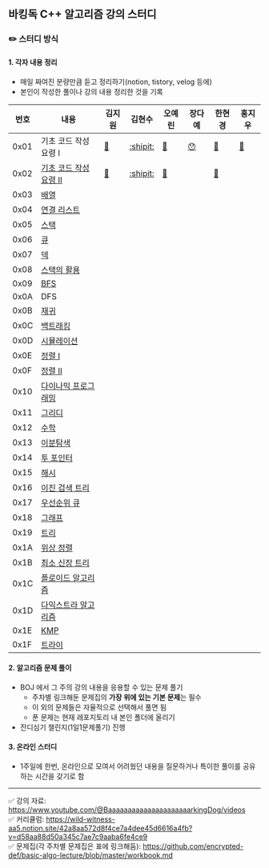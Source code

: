 ## 바킹독 C++ 알고리즘 강의 스터디

### ✏️ 스터디 방식
 #### 1. 각자 내용 정리
- 매일 짜여진 분량만큼 듣고 정리하기(notion, tistory, velog 등에)
- 본인이 작성한 풀이나 강의 내용 정리한 것을 기록

| 번호 |  내용 | 김지원 | 김현수 | 오예린 | 장다예 | 한현경 | 홍지우 |
|---|---|---|---|---|---|---|---|
|0x01| 기초 코드 작성 요령 I | [:santa:](https://jwkdevelop.tistory.com/44) | [:shipit:](https://kkokkoco.tistory.com/231) |[:whale:](https://shingy.tistory.com/17)    | [:hushed:](https://alwaysmoveforward.tistory.com/10) | [:penguin:](https://hkhan.tistory.com/27)    |[:cactus:](https://succinct-plier-27c.notion.site/0x01-I-fa368cbf11454d07b04b319407e25a24)    |
|0x02| [기초 코드 작성 요령 II](https://github.com/encrypted-def/basic-algo-lecture/blob/master/workbook/0x02.md) | [:santa:](https://jwkdevelop.tistory.com/44) | [:shipit:](https://kkokkoco.tistory.com/232) | [:whale:](https://shingy.tistory.com/18) |    |[:penguin:](https://hkhan.tistory.com/28)    |    |
|0x03|[배열](https://github.com/encrypted-def/basic-algo-lecture/blob/master/workbook/0x03.md)|   |    |    |    |    |    |
|0x04|[연결 리스트](https://github.com/encrypted-def/basic-algo-lecture/blob/master/workbook/0x04.md)|   |    |    |    |    |    |
|0x05|[스택](https://github.com/encrypted-def/basic-algo-lecture/blob/master/workbook/0x05.md)|   |    |    |    |    |    |
|0x06|[큐](https://github.com/encrypted-def/basic-algo-lecture/blob/master/workbook/0x06.md)|   |    |    |    |    |    |
|0x07|[덱](https://github.com/encrypted-def/basic-algo-lecture/blob/master/workbook/0x07.md)|   |    |    |    |    |    |
|0x08|[스택의 활용](https://github.com/encrypted-def/basic-algo-lecture/blob/master/workbook/0x08.md)|   |    |    |    |    |    |
|0x09|[BFS](https://github.com/encrypted-def/basic-algo-lecture/blob/master/workbook/0x09.md)|   |    |    |    |    |    |
|0x0A|DFS|   |    |    |    |    |    |
|0x0B|[재귀](https://github.com/encrypted-def/basic-algo-lecture/blob/master/workbook/0x0B.md)|   |    |    |    |    |    |
|0x0C|[백트래킹](https://github.com/encrypted-def/basic-algo-lecture/blob/master/workbook/0x0C.md)|   |    |    |    |    |    |
|0x0D|[시뮬레이션](https://github.com/encrypted-def/basic-algo-lecture/blob/master/workbook/0x0D.md)|   |    |    |    |    |    |
|0x0E|[정렬 I](https://github.com/encrypted-def/basic-algo-lecture/blob/master/workbook/0x0E.md)|   |    |    |    |    |    |
|0x0F|[정렬 II](https://github.com/encrypted-def/basic-algo-lecture/blob/master/workbook/0x0F.md)|   |    |    |    |    |    |
|0x10|[다이나믹 프로그래밍](https://github.com/encrypted-def/basic-algo-lecture/blob/master/workbook/0x10.md)|   |    |    |    |    |    |
|0x11|[그리디](https://github.com/encrypted-def/basic-algo-lecture/blob/master/workbook/0x11.md)|   |    |    |    |    |    |
|0x12|[수학](https://github.com/encrypted-def/basic-algo-lecture/blob/master/workbook/0x12.md)|   |    |    |    |    |    |
|0x13|[이분탐색](https://github.com/encrypted-def/basic-algo-lecture/blob/master/workbook/0x13.md)|   |    |    |    |    |    |
|0x14|[투 포인터](https://github.com/encrypted-def/basic-algo-lecture/blob/master/workbook/0x14.md)|   |    |    |    |    |    |
|0x15|[해시](https://github.com/encrypted-def/basic-algo-lecture/blob/master/workbook/0x15.md)|   |    |    |    |    |    |
|0x16|[이진 검색 트리](https://github.com/encrypted-def/basic-algo-lecture/blob/master/workbook/0x16.md)|   |    |    |    |    |    |
|0x17|[우선순위 큐](https://github.com/encrypted-def/basic-algo-lecture/blob/master/workbook/0x17.md)|   |    |    |    |    |    |
|0x18|[그래프](https://github.com/encrypted-def/basic-algo-lecture/blob/master/workbook/0x18.md)|   |    |    |    |    |    |
|0x19|[트리](https://github.com/encrypted-def/basic-algo-lecture/blob/master/workbook/0x19.md)|   |    |    |    |    |    |
|0x1A|[위상 정렬](https://github.com/encrypted-def/basic-algo-lecture/blob/master/workbook/0x1A.md)|   |    |    |    |    |    |
|0x1B|[최소 신장 트리](https://github.com/encrypted-def/basic-algo-lecture/blob/master/workbook/0x1B.md)|   |    |    |    |    |    |
|0x1C|[플로이드 알고리즘](https://github.com/encrypted-def/basic-algo-lecture/blob/master/workbook/0x1C.md)|   |    |    |    |    |    |
|0x1D|[다익스트라 알고리즘](https://github.com/encrypted-def/basic-algo-lecture/blob/master/workbook/0x1D.md)|   |    |    |    |    |    |
|0x1E|[KMP](https://github.com/encrypted-def/basic-algo-lecture/blob/master/workbook/0x1E.md)|   |    |    |    |    |    |
|0x1F|[트라이](https://github.com/encrypted-def/basic-algo-lecture/blob/master/workbook/0x1F.md)|   |    |    |    |    |    |

#### 2. 알고리즘 문제 풀이
- BOJ 에서 그 주의 강의 내용을 응용할 수 있는 문제 풀기
  - 주차별 링크해둔 문제집의 <b>가장 위에 있는 기본 문제</b>는 필수
  - 이 외의 문제들은 자율적으로 선택해서 풀면 됨
  - 푼 문제는 현재 레포지토리 내 본인 폴더에 올리기 
- 잔디심기 챌린지(1일1문제풀기) 진행

####  3. 온라인 스터디
- 1주일에 한번, 온라인으로 모여서 어려웠던 내용을 질문하거나 특이한 풀이를 공유하는 시간을 갖기로 함


***
 ✅ 강의 자료: https://www.youtube.com/@BaaaaaaaaaaaaaaaaaaaaarkingDog/videos <br>
 ✅ 커리큘럼: https://wild-witness-aa5.notion.site/42a8aa572d8f4ce7a4dee45d6616a4fb?v=d58aa88d50a345c7ae7c9aaba6fe4ce9  <br>
 ✅ 문제집(각 주차별 문제집은 표에 링크해둠): https://github.com/encrypted-def/basic-algo-lecture/blob/master/workbook.md

